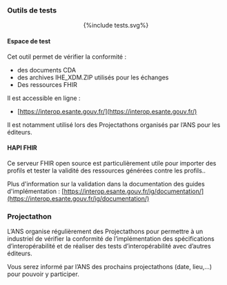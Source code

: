 ### Outils de tests

<div style="text-align: center;">{%include tests.svg%}</div>

#### Espace de test

Cet outil permet de vérifier la conformité  :

- des documents CDA
- des archives IHE_XDM.ZIP utilisés pour les échanges
- Des ressources FHIR

Il est accessible en ligne :

- [https://interop.esante.gouv.fr/](https://interop.esante.gouv.fr/)

Il est notamment utilisé lors des Projectathons organisés par l’ANS pour les éditeurs.

#### HAPI FHIR

Ce serveur FHIR open source est particulièrement utile pour importer des profils et tester la validité des ressources générées contre les profils..

Plus d'information sur la validation dans la documentation des guides d'implémentation : [https://interop.esante.gouv.fr/ig/documentation/](https://interop.esante.gouv.fr/ig/documentation/)

### Projectathon

L’ANS organise régulièrement des Projectathons pour permettre à un industriel de vérifier la conformité de l’implémentation des spécifications d’interopérabilité et de réaliser des tests d’interopérabilité  avec d’autres éditeurs.

Vous serez informé par l’ANS des prochains projectathons (date, lieu,…) pour pouvoir y participer.
